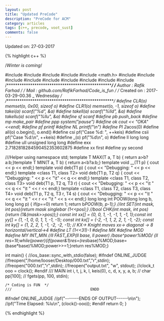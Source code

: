 ```yaml
---
layout: post
title: "Updated PreCode"
description: "PreCode for ACM"
category: articles
tags: [c++, precode, voot_sust]
comments: false
---
```


Updated on: 27-03-2017

{% highlight c++ %}

/*Winter is coming*/


#include <cstdio>
#include <iostream>
#include <string>
#include <cstring>
#include <math.h>
#include <ctime>
#include <cstdlib>
#include <algorithm>
#include <new>
#include <vector>
#include <stack>
#include <queue>
#include <map>
#include <set>
/*****************************************************/
/** Author      : Rafik Farhad                       */
/** Mail        : github.com/RafikFarhad/Code_is_fun */
/** Created on  : 2017-03-29-00.36 _ Wednesday       */
/****************************************************/
#define CLR(o)                                  memset(o, 0x00, sizeof o)
#define CLR1(o)                                 memset(o, -1, sizeof o)
#define takei(a)                                scanf("%d", &a)
#define takell(a)                               scanf("%lld", &a)
#define takellu(a)                              scanf("%llu", &a)
#define sf                                      scanf
#define pb                                      push_back
#define mp                                      make_pair
#define ppp                                     system("pause")
#define ok                                      cout << "OKA" <<endl;
#define pf                                      printf
#define NL                                      printf("\n")
#define PI                                      2*acos(0)
#define all(o)                                  o.begin(), o.end()
#define csi                                     pf("Case %d: ", ++keis)
#define csii                                     pf("Case %d:\n", ++keis)
#define _(o)                                    pf("%d\n", o)
#define ll                                      long long
#define ull                                     unsigned long long
#define exx                                     2.7182818284590452353602875
#define xx                                      first
#define yy                                      second

///Helper
using namespace std;
template <class T> T MAX(T a, T b) { return a>b?a:b;}template <class T> T MIN(T a, T b) { return a<b?a:b;}
template <class T1> void __(T1 p) { cout << p << endl;}
template <class T1> void deb(T1 p) { cout << "Debugging: " << p << endl;}
template <class T1, class T2> void deb(T1 p, T2 q) { cout << "Debugging: " << p << "\t" << q  << endl;}
template <class T1, class T2, class T3> void deb(T1 p, T2 q, T3 r) { cout << "Debugging: " << p << "\t " << q << "\t " << r << endl;}
template <class T1, class T2, class T3, class T4> void deb(T1 p, T2 q, T3 r, T4 s) { cout << "Debugging: " << p << "\t " << q << "\t " << r << "\t " << s << endl;}
long long int POOW(long long b, long long p) { if(p==0) return 1; return b*POOW(b, p-1);}
//int SET(int mask, int pos){return mask  singlebar  (1<<pos);}
//bool CHK(int mask, int pos){return (1&(mask>>pos));}
const int xx[] = {0, 0, 1, -1, -1, 1, -1, 1};const int yy[] = {1, -1, 0, 0, 1, 1, -1, -1}; const int kx[] = {-2, -1, 1, 2, 2, 1, -1, -2}; const int ky[] = {1, 2, 2, 1, -1, -2, -2, -1};   // KX-> Knight moves xx-> diagonal -> 8 horizontal/vertical->4
#define LT (1<<31)-1
#define MX
#define MOD
#define MY INT_MIN
//ll FAST_EXP(ll base, ll power) /*base^power%MOD*/   {ll res=1ll;while(power){if(power&1)res=(res*base)%MOD;base=(base*base)%MOD;power>>=1;}return res%MOD;}


int main()
{
    //ios_base::sync_with_stdio(false);
#ifndef ONLINE_JUDGE
    //freopen("/home/looser/Desktop/000.txt","r",stdin);
    //freopen("000.txt","r",stdin);
    //freopen("output.txt", "w", stdout);
    //clock_t ooo = clock();
#endif
    ///                                    MAIN
    int i, t, j, k, l,  keis(0), c, d, x, y, a, b;
//    char pp[100];
//    fgets(pp, 100, stdin);
    
    
    /* Coding is FUN  */
    ///                                    ENDD
#ifndef ONLINE_JUDGE
    //pf("-------ENDS OF OUTPUT------\n\n");
    //pf("Time Elapsed: %lu\n", (clock()-ooo));
#endif
    return 0;
}



{% endhighlight %}
